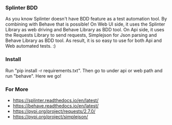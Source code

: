 ### Splinter BDD

As you know Splinter doesn't have BDD feature as a test automation tool. By combining with Behave that is possible! 
On Web UI side, it uses the Splinter Library as web driving and Behave Library as BDD tool. 
On Api side, it uses the Requests Library to send requests, Simplejson for Json parsing and 
Behave Library as BDD tool. As result, it is so easy to use for both Api and Web automated tests. :)

### Install

Run "pip install -r requirements.txt". Then go to under api or web path and run "behave". Here we go!

### For More

- https://splinter.readthedocs.io/en/latest/
- https://behave.readthedocs.io/en/latest/
- https://pypi.org/project/requests/2.7.0/
- https://pypi.org/project/simplejson/
